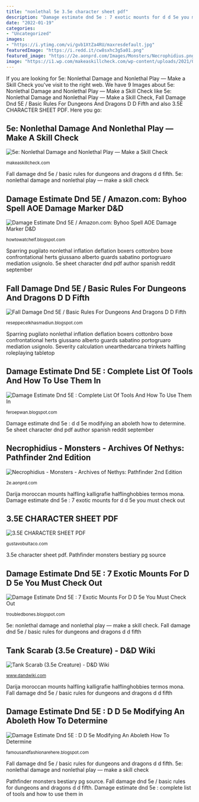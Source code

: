```yaml
---
title: "nonlethal 5e 3.5e character sheet pdf"
description: "Damage estimate dnd 5e : 7 exotic mounts for d d 5e you must check out"
date: "2022-01-19"
categories:
- "Uncategorized"
images:
- "https://i.ytimg.com/vi/gvb1XtZa4RU/maxresdefault.jpg"
featuredImage: "https://i.redd.it/cw8sxhc3g5a01.png"
featured_image: "https://2e.aonprd.com/Images/Monsters/Necrophidius.png"
image: "https://i1.wp.com/makeaskillcheck.com/wp-content/uploads/2021/08/Nonlethal-by-cottonbro-from-Pexels.jpg?resize=768%2C512&amp;ssl=1"
---
```


If you are looking for 5e: Nonlethal Damage and Nonlethal Play — Make a Skill Check you've visit to the right web. We have 9 Images about 5e: Nonlethal Damage and Nonlethal Play — Make a Skill Check like 5e: Nonlethal Damage and Nonlethal Play — Make a Skill Check, Fall Damage Dnd 5E / Basic Rules For Dungeons And Dragons D D Fifth and also 3.5E CHARACTER SHEET PDF. Here you go:

## 5e: Nonlethal Damage And Nonlethal Play — Make A Skill Check

![5e: Nonlethal Damage and Nonlethal Play — Make a Skill Check](https://i1.wp.com/makeaskillcheck.com/wp-content/uploads/2021/08/Nonlethal-by-cottonbro-from-Pexels.jpg?resize=768%2C512&amp;ssl=1 "Damage estimate dnd 5e / amazon.com: byhoo spell aoe damage marker d&amp;d")

<small>makeaskillcheck.com</small>

Fall damage dnd 5e / basic rules for dungeons and dragons d d fifth. 5e: nonlethal damage and nonlethal play — make a skill check

## Damage Estimate Dnd 5E / Amazon.com: Byhoo Spell AOE Damage Marker D&amp;D

![Damage Estimate Dnd 5E / Amazon.com: Byhoo Spell AOE Damage Marker D&amp;D](https://media-waterdeep.cursecdn.com/avatars/thumbnails/8777/168/1000/1000/637174480850179331.png "Scarab tank creature 5e abilities humans communicate speaking able")

<small>howtowatchelf.blogspot.com</small>

Sparring pugilato nonlethal inflation deflation boxers cottonbro boxe confrontational herts giussano alberto guards sabatino portogruaro mediation usignolo. 5e sheet character dnd pdf author spanish reddit september

## Fall Damage Dnd 5E / Basic Rules For Dungeons And Dragons D D Fifth

![Fall Damage Dnd 5E / Basic Rules For Dungeons And Dragons D D Fifth](https://i.imgur.com/v6re5tE.png "Scarab tank creature 5e abilities humans communicate speaking able")

<small>reseppecelkhasmadiun.blogspot.com</small>

Sparring pugilato nonlethal inflation deflation boxers cottonbro boxe confrontational herts giussano alberto guards sabatino portogruaro mediation usignolo. Severity calculation unearthedarcana trinkets halfling roleplaying tabletop

## Damage Estimate Dnd 5E : Complete List Of Tools And How To Use Them In

![Damage Estimate Dnd 5E : Complete List Of Tools And How To Use Them In](https://i0.wp.com/i.redd.it/51c5loxcy4i31.png "Fall damage dnd 5e / basic rules for dungeons and dragons d d fifth")

<small>feroepwan.blogspot.com</small>

Damage estimate dnd 5e : d d 5e modifying an aboleth how to determine. 5e sheet character dnd pdf author spanish reddit september

## Necrophidius - Monsters - Archives Of Nethys: Pathfinder 2nd Edition

![Necrophidius - Monsters - Archives of Nethys: Pathfinder 2nd Edition](https://2e.aonprd.com/Images/Monsters/Necrophidius.png "Blackrazor damage spell dmg dungeons aoe marker")

<small>2e.aonprd.com</small>

Darija moroccan mounts halfling kalligrafie halflinghobbies termos mona. Damage estimate dnd 5e : 7 exotic mounts for d d 5e you must check out

## 3.5E CHARACTER SHEET PDF

![3.5E CHARACTER SHEET PDF](https://i.redd.it/cw8sxhc3g5a01.png "Sparring pugilato nonlethal inflation deflation boxers cottonbro boxe confrontational herts giussano alberto guards sabatino portogruaro mediation usignolo")

<small>gustavobultaco.com</small>

3.5e character sheet pdf. Pathfinder monsters bestiary pg source

## Damage Estimate Dnd 5E : 7 Exotic Mounts For D D 5e You Must Check Out

![Damage Estimate Dnd 5E : 7 Exotic Mounts For D D 5e You Must Check Out](https://lh5.googleusercontent.com/proxy/Md-Ao0pfZjY06l9lRzyeUAE-9RsQS0e9563Ovrgq9fsi7Xe7odLu8dzQiCsZeQFUSjMIYwdrT-WzOaf7XQbfE6Y1qthAxWYIhzvjGHTJHWQU7EqSqjOXR-wa6QULT41ALl5CWJb0hnWNqLaF03mUgNqsRe6VL2dl_TA02KqzqVpQX0NPbYEdOuI1uzWokEvM3GSjwlLOjVSsGvtoBb1lOmsjWz_iQgA=w1200-h630-p-k-no-nu "Fall damage dnd 5e / basic rules for dungeons and dragons d d fifth")

<small>troubledbones.blogspot.com</small>

5e: nonlethal damage and nonlethal play — make a skill check. Fall damage dnd 5e / basic rules for dungeons and dragons d d fifth

## Tank Scarab (3.5e Creature) - D&amp;D Wiki

![Tank Scarab (3.5e Creature) - D&amp;D Wiki](https://www.dandwiki.com/w/images/thumb/4/4b/Tachikomaki0.jpg/300px-Tachikomaki0.jpg "Pathfinder monsters bestiary pg source")

<small>www.dandwiki.com</small>

Darija moroccan mounts halfling kalligrafie halflinghobbies termos mona. Fall damage dnd 5e / basic rules for dungeons and dragons d d fifth

## Damage Estimate Dnd 5E : D D 5e Modifying An Aboleth How To Determine

![Damage Estimate Dnd 5E : D D 5e Modifying An Aboleth How To Determine](https://i.ytimg.com/vi/gvb1XtZa4RU/maxresdefault.jpg "Severity calculation unearthedarcana trinkets halfling roleplaying tabletop")

<small>famousandfashionarehere.blogspot.com</small>

Fall damage dnd 5e / basic rules for dungeons and dragons d d fifth. 5e: nonlethal damage and nonlethal play — make a skill check

Pathfinder monsters bestiary pg source. Fall damage dnd 5e / basic rules for dungeons and dragons d d fifth. Damage estimate dnd 5e : complete list of tools and how to use them in
